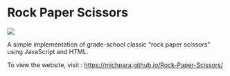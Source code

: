 # **Rock Paper Scissors**

![](rps.gif)

A simple implementation of grade-school classic “rock paper scissors” using JavaScript and HTML.

To view the website, visit : https://michpara.github.io/Rock-Paper-Scissors/